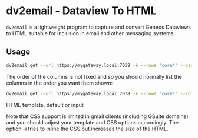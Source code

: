 # dv2email - Dataview To HTML

`dv2email` is a lightweight program to capture and convert Geneos
Dataviews to HTML suitable for inclusion in email and other messaging
systems.

## Usage

```bash
dv2email get --url https://mygateway.local:7038 -k --rows 'core*' --css http://server.local/css/mycss.css '//dataview[(@name="DataviewOne")]'
```

The order of the columns is not fixed and so you should normally list the columns in the order you want them shown:

```bash
dv2email get --url https://mygateway.local:7038 -k --rows 'core*' --columns rowname,col1,col2 '//dataview[(@name="DataviewOne")]'
```

HTML template, default or input

Note that CSS support is limited in gmail clients (including GSuite domains) and you should adjust your template and CSS options accordingly. The option -i tries to inline the CSS but increases the size of the HTML.

